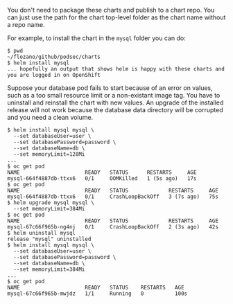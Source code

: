 You don't need to package these charts and publish to a chart repo.
You can just use the path for the chart top-level folder as the chart name without a repo name.

For example, to install the chart in the `mysql` folder you can do:

```
$ pwd 
~/flozano/github/podsec/charts
$ helm install mysql
... hopefully an output that shows helm is happy with these charts and you are logged in on OpenShift
```

Suppose your database pod fails to start because of an error on values, such as a too small resource limit or a non-existant image tag. You have to uninstall and reinstall the chart with new values. An upgrade of the installed release will not work because the database data directory will be corrupted and you need a clean volume.

```
$ helm install mysql mysql \
  --set databaseUser=user \
  --set databasePassword=password \
  --set databaseName=db \
  --set memoryLimit=128Mi
...
$ oc get pod 
NAME                     READY   STATUS      RESTARTS     AGE
mysql-664f4887db-ttxx6   0/1     OOMKilled   1 (5s ago)   17s
$ oc get pod 
NAME                     READY   STATUS             RESTARTS     AGE
mysql-664f4887db-ttxx6   0/1     CrashLoopBackOff   3 (7s ago)   75s
$ helm upgrade mysql mysql \
  --set memoryLimit=384Mi
$ oc get pod
NAME                     READY   STATUS             RESTARTS     AGE
mysql-67c66f965b-ng4nj   0/1     CrashLoopBackOff   2 (3s ago)   42s
$ helm uninstall mysql
release "mysql" uninstalled
$ helm install mysql mysql \
  --set databaseUser=user \
  --set databasePassword=password \
  --set databaseName=db \
  --set memoryLimit=384Mi
...
$ oc get pod
NAME                     READY   STATUS    RESTARTS   AGE
mysql-67c66f965b-mwjdz   1/1     Running   0          100s
```
